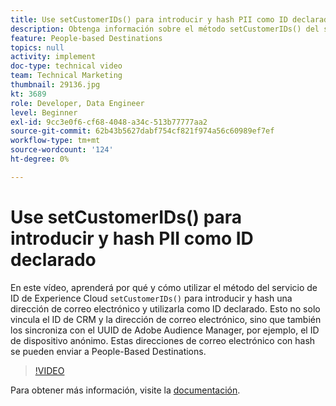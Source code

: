 ```yaml
---
title: Use setCustomerIDs() para introducir y hash PII como ID declarado
description: Obtenga información sobre el método setCustomerIDs() del servicio de ID de Experience Cloud para introducir y hash una dirección de correo electrónico. Obtenga información sobre cómo utilizarlo como ID declarado.
feature: People-based Destinations
topics: null
activity: implement
doc-type: technical video
team: Technical Marketing
thumbnail: 29136.jpg
kt: 3689
role: Developer, Data Engineer
level: Beginner
exl-id: 9cc3e0f6-cf68-4048-a34c-513b77777aa2
source-git-commit: 62b43b5627dabf754cf821f974a56c60989ef7ef
workflow-type: tm+mt
source-wordcount: '124'
ht-degree: 0%

---
```


# Use setCustomerIDs() para introducir y hash PII como ID declarado

En este vídeo, aprenderá por qué y cómo utilizar el método del servicio de ID de Experience Cloud `setCustomerIDs()` para introducir y hash una dirección de correo electrónico y utilizarla como ID declarado. Esto no solo vincula el ID de CRM y la dirección de correo electrónico, sino que también los sincroniza con el UUID de Adobe Audience Manager, por ejemplo, el ID de dispositivo anónimo. Estas direcciones de correo electrónico con hash se pueden enviar a People-Based Destinations.

>[!VIDEO](https://video.tv.adobe.com/v/30099/?quality=12&captions=spa)

Para obtener más información, visite la [documentación](https://experienceleague.adobe.com/docs/id-service/using/reference/hashing-support.html?lang=es).
